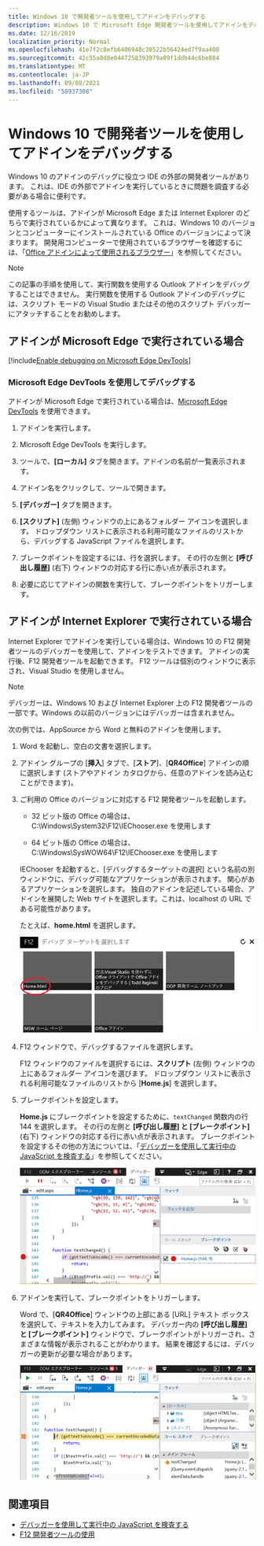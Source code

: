 ```yaml
---
title: Windows 10 で開発者ツールを使用してアドインをデバッグする
description: Windows 10 で Microsoft Edge 開発者ツールを使用してアドインをデバッグする
ms.date: 12/16/2019
localization_priority: Normal
ms.openlocfilehash: 41e7f2c8efb6406948c30522b56424ed7f9aa400
ms.sourcegitcommit: 42c55a8d8e0447258393979a09f1ddb44c6be884
ms.translationtype: MT
ms.contentlocale: ja-JP
ms.lasthandoff: 09/08/2021
ms.locfileid: "58937308"
---
```

# <a name="debug-add-ins-using-developer-tools-on-windows-10"></a>Windows 10 で開発者ツールを使用してアドインをデバッグする

Windows 10 のアドインのデバッグに役立つ IDE の外部の開発者ツールがあります。 これは、IDE の外部でアドインを実行しているときに問題を調査する必要がある場合に便利です。

使用するツールは、アドインが Microsoft Edge または Internet Explorer のどちらで実行されているかによって異なります。 これは、Windows 10 のバージョンとコンピューターにインストールされている Office のバージョンによって決まります。 開発用コンピューターで使用されているブラウザーを確認するには、「[Office アドインによって使用されるブラウザー](../concepts/browsers-used-by-office-web-add-ins.md)」を参照してください。

> [!NOTE]
> この記事の手順を使用して、実行関数を使用する Outlook アドインをデバッグすることはできません。 実行関数を使用する Outlook アドインのデバッグには、スクリプト モードの Visual Studio またはその他のスクリプト デバッガーにアタッチすることをお勧めします。

## <a name="when-the-add-in-is-running-in-microsoft-edge"></a>アドインが Microsoft Edge で実行されている場合

[!include[Enable debugging on Microsoft Edge DevTools](../includes/enable-debugging-on-edge-devtools.md)]

### <a name="debug-using-microsoft-edge-devtools"></a>Microsoft Edge DevTools を使用してデバッグする

アドインが Microsoft Edge で実行されている場合は、[Microsoft Edge DevTools](https://www.microsoft.com/p/microsoft-edge-devtools-preview/9mzbfrmz0mnj?activetab=pivot%3Aoverviewtab) を使用できます。

1. アドインを実行します。

2. Microsoft Edge DevTools を実行します。

3. ツールで、**[ローカル]** タブを開きます。アドインの名前が一覧表示されます。

4. アドイン名をクリックして、ツールで開きます。

5. **[デバッガー]** タブを開きます。 

6. **[スクリプト]** (左側) ウィンドウの上にあるフォルダー アイコンを選択します。 ドロップダウン リストに表示される利用可能なファイルのリストから、デバッグする JavaScript ファイルを選択します。

7. ブレークポイントを設定するには、行を選択します。 その行の左側と **[呼び出し履歴]** (右下) ウィンドウの対応する行に赤い点が表示されます。

8. 必要に応じてアドインの関数を実行して、ブレークポイントをトリガーします。

## <a name="when-the-add-in-is-running-in-internet-explorer"></a>アドインが Internet Explorer で実行されている場合

Internet Explorer でアドインを実行している場合は、Windows 10 の F12 開発者ツールのデバッガーを使用して、アドインをテストできます。 アドインの実行後、F12 開発者ツールを起動できます。 F12 ツールは個別のウィンドウに表示され、Visual Studio を使用しません。

> [!NOTE]
> デバッガーは、Windows 10 および Internet Explorer 上の F12 開発者ツールの一部です。Windows の以前のバージョンにはデバッガーは含まれません。 

次の例では、AppSource から Word と無料のアドインを使用します。

1. Word を起動し、空白の文書を選択します。 
    
2. アドイン グループの [**挿入**] タブで、[**ストア**]、[**QR4Office**] アドインの順に選択します  (ストアやアドイン カタログから、任意のアドインを読み込むことができます)。
    
3. ご利用の Office のバージョンに対応する F12 開発者ツールを起動します。
    
   - 32 ビット版の Office の場合は、C:\Windows\System32\F12\IEChooser.exe を使用します
    
   - 64 ビット版の Office の場合は、C:\Windows\SysWOW64\F12\IEChooser.exe を使用します
    
   IEChooser を起動すると、[デバッグするターゲットの選択] という名前の別ウィンドウに、デバッグ可能なアプリケーションが表示されます。 関心があるアプリケーションを選択します。 独自のアドインを記述している場合、アドインを展開した Web サイトを選択します。これは、localhost の URL である可能性があります。 
    
   たとえば、**home.html** を選択します。 
    
   ![[IEChooser] 画面で、バブル アドインをポイントします。](../images/choose-target-to-debug.png)

4. F12 ウィンドウで、デバッグするファイルを選択します。
    
   F12 ウィンドウのファイルを選択するには、**スクリプト** (左側) ウィンドウの上にあるフォルダー アイコンを選びます。 ドロップダウン リストに表示される利用可能なファイルのリストから [**Home.js**] を選択します。
    
5. ブレークポイントを設定します。
    
   **Home.js** にブレークポイントを設定するために、`textChanged` 関数内の行 144 を選択します。 その行の左側と **[呼び出し履歴] と [ブレークポイント]** (右下) ウィンドウの対応する行に赤い点が表示されます。 ブレークポイントを設定するその他の方法については、「[デバッガーを使用して実行中の JavaScript を検査する](/previous-versions/windows/internet-explorer/ie-developer/samples/dn255007(v=vs.85))」を参照してください。 
    
   ![ファイル内のブレークポイントを持つデバッガーhome.jsします。](../images/debugger-home-js-02.png)

6. アドインを実行して、ブレークポイントをトリガーします。
    
   Word で、[**QR4Office**] ウィンドウの上部にある [URL] テキスト ボックスを選択して、テキストを入力してみます。 デバッガー内の **[呼び出し履歴] と [ブレークポイント]** ウィンドウで、ブレークポイントがトリガーされ、さまざまな情報が表示されることがわかります。 結果を確認するには、デバッガーの更新が必要な場合があります。
    
   ![トリガーされたブレークポイントからの結果を含むデバッガー。](../images/debugger-home-js-01.png)


## <a name="see-also"></a>関連項目

- [デバッガーを使用して実行中の JavaScript を検査する](/previous-versions/windows/internet-explorer/ie-developer/samples/dn255007(v=vs.85))
- [F12 開発者ツールの使用](/previous-versions/windows/internet-explorer/ie-developer/samples/bg182326(v=vs.85))
